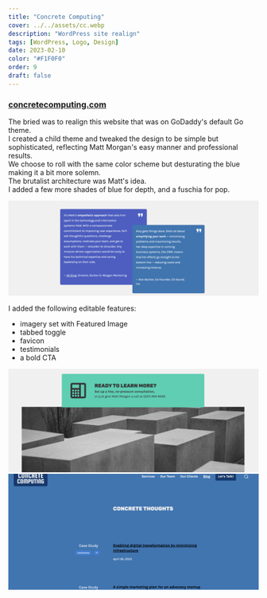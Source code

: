 ```yaml
---
title: "Concrete Computing"
cover: ../../assets/cc.webp
description: "WordPress site realign"
tags: [WordPress, Logo, Design]
date: 2023-02-10
color: "#F1F0F0"
order: 9
draft: false
---
```


### [concretecomputing.com](https://concretecomputing.com)

The bried was to realign this website that was on GoDaddy's default Go theme.  
I created a child theme and tweaked the design to be simple but sophisticated, reflecting Matt Morgan's easy manner and professional results.  
We choose to roll with the same color scheme but desturating the blue making it a bit more solemn.  
The brutalist architecture was Matt's idea.  
I added a few more shades of blue for depth, and a fuschia for pop.

![Design detail](../../assets/cc-int-2.webp)

I added the following editable features:
- imagery set with Featured Image
- tabbed toggle
- favicon
- testimonials 
- a bold CTA


![Design detail](../../assets/cc-int-3.webp)
![Design detail](../../assets/cc-int-1.webp)
